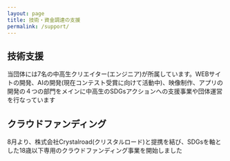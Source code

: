 ```yaml
---
layout: page
title: 技術・資金調達の支援
permalink: /support/
---
```


## 技術支援
当団体には7名の中高生クリエイター(エンジニア)が所属しています。WEBサイトの開発、AIの開発(現在コンテスト受賞に向けて活動中)、映像制作、アプリの開発の４つの部門をメインに中高生のSDGsアクションへの支援事業や団体運営を行なっています
## クラウドファンディング
8月より、株式会社Crystalroad(クリスタルロード)と提携を結び、SDGsを軸とした18歳以下専用のクラウドファンディング事業を開始しました
